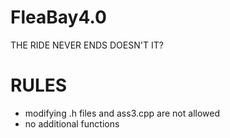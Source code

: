 # FleaBay4.0
THE RIDE NEVER ENDS DOESN'T IT?

# RULES
 - modifying .h files and ass3.cpp are not allowed 
 - no additional functions
